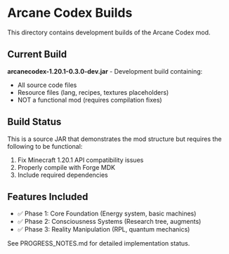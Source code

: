 # Arcane Codex Builds

This directory contains development builds of the Arcane Codex mod.

## Current Build

**arcanecodex-1.20.1-0.3.0-dev.jar** - Development build containing:
- All source code files
- Resource files (lang, recipes, textures placeholders)
- NOT a functional mod (requires compilation fixes)

## Build Status

This is a source JAR that demonstrates the mod structure but requires the following to be functional:
1. Fix Minecraft 1.20.1 API compatibility issues
2. Properly compile with Forge MDK
3. Include required dependencies

## Features Included

- ✅ Phase 1: Core Foundation (Energy system, basic machines)
- ✅ Phase 2: Consciousness Systems (Research tree, augments)
- ✅ Phase 3: Reality Manipulation (RPL, quantum mechanics)

See PROGRESS_NOTES.md for detailed implementation status.